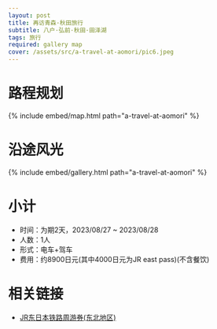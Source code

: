 ```yaml
---
layout: post
title: 再访青森·秋田旅行
subtitle: 八户·弘前·秋田·田泽湖
tags: 旅行
required: gallery map
cover: /assets/src/a-travel-at-aomori/pic6.jpeg
---
```


# 路程规划

{% include embed/map.html path="a-travel-at-aomori" %}

# 沿途风光

{% include embed/gallery.html path="a-travel-at-aomori" %}

# 小计

- 时间：为期2天，2023/08/27 ~ 2023/08/28
- 人数：1人
- 形式：电车+驾车
- 费用：约8900日元(其中4000日元为JR east pass)(不含餐饮)

# 相关链接

- [JR东日本铁路周游券(东北地区)](https://www.jreast.co.jp/multi/zh-CHS/pass/eastpass_t.html)
